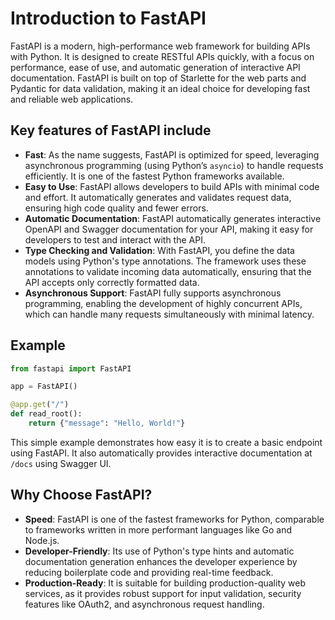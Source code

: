 # Introduction to FastAPI

FastAPI is a modern, high-performance web framework for building APIs with Python. It is designed to create RESTful APIs quickly, with a focus on performance, ease of use, and automatic generation of interactive API documentation. FastAPI is built on top of Starlette for the web parts and Pydantic for data validation, making it an ideal choice for developing fast and reliable web applications.

## Key features of FastAPI include

- **Fast**: As the name suggests, FastAPI is optimized for speed, leveraging asynchronous programming (using Python’s `asyncio`) to handle requests efficiently. It is one of the fastest Python frameworks available.
- **Easy to Use**: FastAPI allows developers to build APIs with minimal code and effort. It automatically generates and validates request data, ensuring high code quality and fewer errors.
- **Automatic Documentation**: FastAPI automatically generates interactive OpenAPI and Swagger documentation for your API, making it easy for developers to test and interact with the API.
- **Type Checking and Validation**: With FastAPI, you define the data models using Python's type annotations. The framework uses these annotations to validate incoming data automatically, ensuring that the API accepts only correctly formatted data.
- **Asynchronous Support**: FastAPI fully supports asynchronous programming, enabling the development of highly concurrent APIs, which can handle many requests simultaneously with minimal latency.

## Example

```python
from fastapi import FastAPI

app = FastAPI()

@app.get("/")
def read_root():
    return {"message": "Hello, World!"}
```

This simple example demonstrates how easy it is to create a basic endpoint using FastAPI. It also automatically provides interactive documentation at `/docs` using Swagger UI.

## Why Choose FastAPI?

- **Speed**: FastAPI is one of the fastest frameworks for Python, comparable to frameworks written in more performant languages like Go and Node.js.
- **Developer-Friendly**: Its use of Python's type hints and automatic documentation generation enhances the developer experience by reducing boilerplate code and providing real-time feedback.
- **Production-Ready**: It is suitable for building production-quality web services, as it provides robust support for input validation, security features like OAuth2, and asynchronous request handling.
